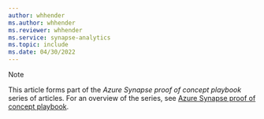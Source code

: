 ```yaml
---
author: whhender
ms.author: whhender
ms.reviewer: whhender
ms.service: synapse-analytics
ms.topic: include
ms.date: 04/30/2022
---
```


> [!NOTE]
> This article forms part of the *Azure Synapse proof of concept playbook* series of articles. For an overview of the series, see [Azure Synapse proof of concept playbook](../proof-of-concept-playbook-overview.md).
